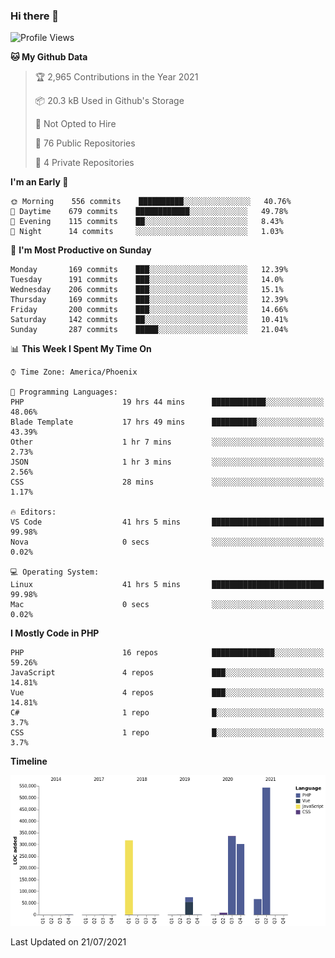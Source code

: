 ### Hi there 👋

<!--START_SECTION:waka-->
![Profile Views](http://img.shields.io/badge/Profile%20Views-0-blue)

**🐱 My Github Data** 

> 🏆 2,965 Contributions in the Year 2021
 > 
> 📦 20.3 kB Used in Github's Storage 
 > 
> 🚫 Not Opted to Hire
 > 
> 📜 76 Public Repositories 
 > 
> 🔑 4 Private Repositories  
 > 
**I'm an Early 🐤** 

```text
🌞 Morning    556 commits    ██████████░░░░░░░░░░░░░░░   40.76% 
🌆 Daytime    679 commits    ████████████░░░░░░░░░░░░░   49.78% 
🌃 Evening    115 commits    ██░░░░░░░░░░░░░░░░░░░░░░░   8.43% 
🌙 Night      14 commits     ░░░░░░░░░░░░░░░░░░░░░░░░░   1.03%

```
📅 **I'm Most Productive on Sunday** 

```text
Monday       169 commits    ███░░░░░░░░░░░░░░░░░░░░░░   12.39% 
Tuesday      191 commits    ███░░░░░░░░░░░░░░░░░░░░░░   14.0% 
Wednesday    206 commits    ███░░░░░░░░░░░░░░░░░░░░░░   15.1% 
Thursday     169 commits    ███░░░░░░░░░░░░░░░░░░░░░░   12.39% 
Friday       200 commits    ███░░░░░░░░░░░░░░░░░░░░░░   14.66% 
Saturday     142 commits    ██░░░░░░░░░░░░░░░░░░░░░░░   10.41% 
Sunday       287 commits    █████░░░░░░░░░░░░░░░░░░░░   21.04%

```


📊 **This Week I Spent My Time On** 

```text
⌚︎ Time Zone: America/Phoenix

💬 Programming Languages: 
PHP                      19 hrs 44 mins      ████████████░░░░░░░░░░░░░   48.06% 
Blade Template           17 hrs 49 mins      ██████████░░░░░░░░░░░░░░░   43.39% 
Other                    1 hr 7 mins         ░░░░░░░░░░░░░░░░░░░░░░░░░   2.73% 
JSON                     1 hr 3 mins         ░░░░░░░░░░░░░░░░░░░░░░░░░   2.56% 
CSS                      28 mins             ░░░░░░░░░░░░░░░░░░░░░░░░░   1.17%

🔥 Editors: 
VS Code                  41 hrs 5 mins       █████████████████████████   99.98% 
Nova                     0 secs              ░░░░░░░░░░░░░░░░░░░░░░░░░   0.02%

💻 Operating System: 
Linux                    41 hrs 5 mins       █████████████████████████   99.98% 
Mac                      0 secs              ░░░░░░░░░░░░░░░░░░░░░░░░░   0.02%

```

**I Mostly Code in PHP** 

```text
PHP                      16 repos            ██████████████░░░░░░░░░░░   59.26% 
JavaScript               4 repos             ███░░░░░░░░░░░░░░░░░░░░░░   14.81% 
Vue                      4 repos             ███░░░░░░░░░░░░░░░░░░░░░░   14.81% 
C#                       1 repo              █░░░░░░░░░░░░░░░░░░░░░░░░   3.7% 
CSS                      1 repo              █░░░░░░░░░░░░░░░░░░░░░░░░   3.7%

```


**Timeline**

![Chart not found](https://raw.githubusercontent.com/mikebronner/mikebronner/master/charts/bar_graph.png) 


 Last Updated on 21/07/2021
<!--END_SECTION:waka-->

<!--
**mikebronner/mikebronner** is a ✨ _special_ ✨ repository because its `README.md` (this file) appears on your GitHub profile.

Here are some ideas to get you started:

- 🔭 I’m currently working on ...
- 🌱 I’m currently learning ...
- 👯 I’m looking to collaborate on ...
- 🤔 I’m looking for help with ...
- 💬 Ask me about ...
- 📫 How to reach me: ...
- 😄 Pronouns: ...
- ⚡ Fun fact: ...
-->
